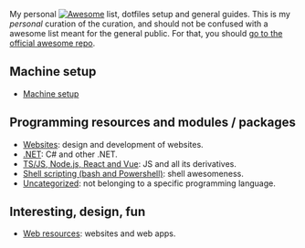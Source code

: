 My personal [![Awesome](https://awesome.re/badge-flat.svg)](https://awesome.re) list, dotfiles setup and general guides. This is my _personal_ curation of the curation, and should not be confused with a awesome list meant for the general public. For that, you should [go to the official awesome repo](https://github.com/sindresorhus/awesome#readme).

## Machine setup

- [Machine setup](setup/README.md)

## Programming resources and modules / packages

- [Websites](development/websites/README.md): design and development of websites.
- [.NET](development/csharp/README.md): C# and other .NET.
- [TS/JS, Node.js, React and Vue](development/javascript/README.md): JS and all its derivatives.
- [Shell scripting (bash and Powershell)](development/shell/README.md): shell awesomeness.
- [Uncategorized](development/Uncategorized.md): not belonging to a specific programming language.

## Interesting, design, fun

- [Web resources](bookmarks/web.md): websites and web apps.
